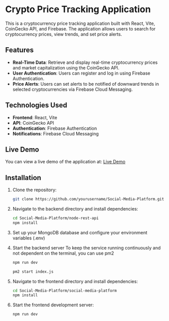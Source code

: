 # Crypto Price Tracking Application

This is a cryptocurrency price tracking application built with React, Vite, CoinGecko API, and Firebase. The application allows users to search for cryptocurrency prices, view trends, and set price alerts.

## Features

- **Real-Time Data**: Retrieve and display real-time cryptocurrency prices and market capitalization using the CoinGecko API.
- **User Authentication**: Users can register and log in using Firebase Authentication.
- **Price Alerts**: Users can set alerts to be notified of downward trends in selected cryptocurrencies via Firebase Cloud Messaging.

## Technologies Used

- **Frontend**: React, Vite
- **API**: CoinGecko API
- **Authentication**: Firebase Authentication
- **Notifications**: Firebase Cloud Messaging

## Live Demo

  You can view a live demo of the application at: [Live Demo]()

## Installation

1. Clone the repository:

   ```bash
   git clone https://github.com/yourusername/Social-Media-Platform.git

2. Navigate to the backend directory and install dependencies:

   ```bash
   cd Social-Media-Platform/node-rest-api
   npm install

3. Set up your MongoDB database and configure your environment variables (.env)

4. Start the backend server
   To keep the service running continuously and not dependent on the terminal, you can use pm2
   
   ```bash
   npm run dev
   
   pm2 start index.js

5. Navigate to the frontend directory and install dependencies:
   
   ```bash
   cd Social-Media-Platform/social-media-platform
   npm install

6. Start the frontend development server:
   
   ```bash
   npm run dev
